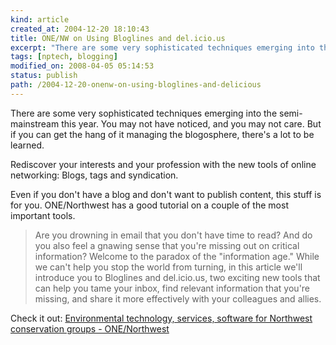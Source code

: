 ```yaml
--- 
kind: article
created_at: 2004-12-20 18:10:43
title: ONE/NW on Using Bloglines and del.icio.us
excerpt: "There are some very sophisticated techniques emerging into the semi-mainstream this year. You may not have noticed, and you may not care. But if you can get the hang of it managing the blogosphere, there's a lot to be learned."
tags: [nptech, blogging]
modified_on: 2008-04-05 05:14:53
status: publish 
path: /2004-12-20-onenw-on-using-bloglines-and-delicious
---
```


There are some very sophisticated techniques emerging into the semi-mainstream this year. You may not have noticed, and you may not care. But if you can get the hang of it managing the blogosphere, there's a lot to be learned. 

Rediscover your interests and your profession with the new tools of online networking: Blogs, tags and syndication.

Even if you don't have a blog and don't want to publish content, this stuff is for you. ONE/Northwest has a good tutorial on a couple of the most important tools. 

<blockquote  class="large">
Are you drowning in email that you don't have time to read? And do you also feel a gnawing sense that you're missing out on critical information? Welcome to the paradox of the "information age." While we can't help you stop the world from turning, in this article we'll introduce you to Bloglines and del.icio.us, two exciting new tools that can help you tame your inbox, find relevant information that you're missing, and share it more effectively with your colleagues and allies.</blockquote>

Check it out: <a title="Environmental technology, services, software for Northwest conservation groups - ONE/Northwest" href="http://www.onenw.org/bin/page.cfm/pageid/530">Environmental technology, services, software for Northwest conservation groups - ONE/Northwest</a>